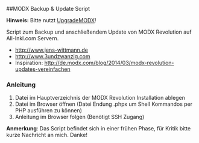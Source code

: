 ##MODX Backup & Update Script

**Hinweis:** Bitte nutzt [UpgradeMODX](https://github.com/BobRay/UpgradeMODX)!

Script zum Backup und anschließendem Update von MODX Revolution auf All-Inkl.com Servern.

* <http://www.jens-wittmann.de>
* <http://www.3undzwanzig.com>
* Inspiration: <http://de.modx.com/blog/2014/03/modx-revolution-updates-vereinfachen>

### Anleitung

1. Datei im Hauptverzeichnis der MODX Revolution Installation ablegen
2. Datei im Browser öffnen (Datei Endung .phpx um Shell Kommandos per PHP ausführen zu können)
3. Anleitung im Browser folgen (Benötigt SSH Zugang)

**Anmerkung**: Das Script befindet sich in einer frühen Phase, für Kritik bitte kurze Nachricht an mich. Danke!
